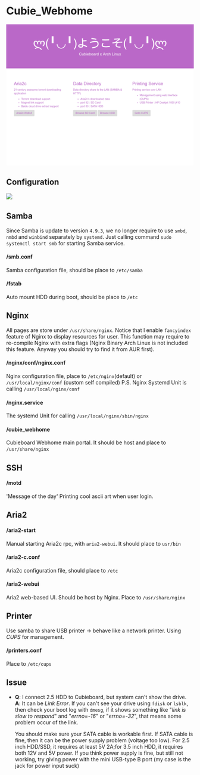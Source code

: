 # Cubie_Webhome

![](./webhome.png)

## Configuration

<img src="./cubieboard.png" width="200">

## Samba

Since Samba is update to version `4.9.3`, we no longer require to use `smbd`, `nmbd` and `winbind` separately by `systemd`. Just calling command `sudo systemctl start smb` for starting Samba service. 

#### /smb.conf

Samba configuration file, should be place to `/etc/samba`

#### /fstab

Auto mount HDD during boot, should be place to `/etc`



## Nginx

All pages are store under `/usr/share/nginx`. Notice that I  enable `fancyindex` feature of Nginx to display resources for user. This function may require to re-compile Nginx with extra flags (Nginx Binary Arch Linux is not included this feature. Anyway you should try to find it from AUR first).

#### /nginx/conf/nginx.conf

Nginx configuration file, place to `/etc/nginx`(default) or `/usr/local/nginx/conf` (custom self compiled)
P.S. Nginx Systemd Unit is calling `/usr/local/nginx/conf`

#### /nginx.service

The systemd Unit for calling `/usr/local/nginx/sbin/nginx`

#### /cubie_webhome

Cubieboard Webhome main portal. It should be host and place to `/usr/share/nginx`



## SSH

#### /motd

'Message of the day'
Printing cool ascii art when user login.



## Aria2

#### /aria2-start

Manual starting Aria2c rpc, with `aria2-webui`. It should place to `usr/bin`

#### /aria2-c.conf

Aria2c configuration file, should place to `/etc`

#### /aria2-webui

Aria2 web-based UI. Should be host by Nginx. Place to `/usr/share/nginx`



## Printer

Use samba to share USB printer -> behave like a network printer. Using _CUPS_ for management.

#### /printers.conf

Place to `/etc/cups`







## Issue

- __Q__: I connect 2.5 HDD to Cubieboard, but system can't show the drive.   
  __A__: It can be _Link Error_. If you can't see your drive using `fdisk` or `lsblk`, then check your boot log with `dmesg`, if it shows something like "_link is slow to respond_" and "_errno=-16_"  or "_errno=-32_", that means some problem occur of the link.

  You should make sure your SATA cable is workable first.
  If SATA cable is fine, then it can be the power supply problem (voltage too low). For 2.5 inch HDD/SSD, it requires at least 5V 2A;for 3.5 inch HDD, it requires both 12V and 5V power.
  If you think power supply is fine, but still not working, try giving power with the mini USB-type B port (my case is the jack for power input suck)

